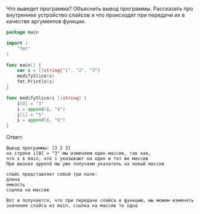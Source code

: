 Что выведет программа? Объяснить вывод программы. Рассказать про внутреннее устройство слайсов и что происходит при передачи их в качестве аргументов функции.

```go
package main

import (
	"fmt"
)

func main() {
	var s = []string{"1", "2", "3"}
	modifySlice(s)
	fmt.Println(s)
}

func modifySlice(i []string) {
	i[0] = "3"
	i = append(i, "4")
	i[1] = "5"
	i = append(i, "6")
}
```

Ответ:
```
Вывод программы: [3 2 3]
на строке i[0] = "3" мы изменяем один массив, так как,
что s в main, что i указывают на один и тот же массив 
При вызове append мы уже получаем указатель на новый массив

слайс представляет собой три поля:
длина
емкость
ссылка на массив

Вот и получается, что при передаче слайса в функцию, мы можем изменять
значения слайса из main, ссылка на массив то одна 
```
